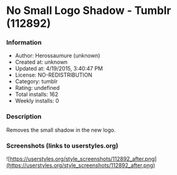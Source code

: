 # No Small Logo Shadow - Tumblr (112892)

### Information
- Author: Herossaumure (unknown)
- Created at: unknown
- Updated at: 4/19/2015, 3:40:47 PM
- License: NO-REDISTRIBUTION
- Category: tumblr
- Rating: undefined
- Total installs: 162
- Weekly installs: 0


### Description
Removes the small shadow in the new logo.


### Screenshots (links to userstyles.org)
![https://userstyles.org/style_screenshots/112892_after.png](https://userstyles.org/style_screenshots/112892_after.png)


